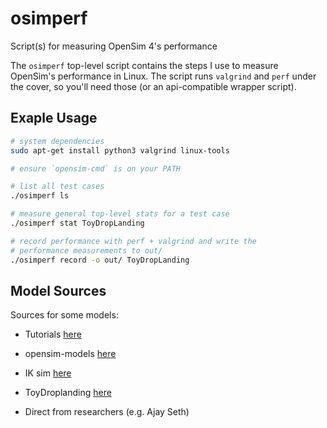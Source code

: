 # osimperf

Script(s) for measuring OpenSim 4's performance

The `osimperf` top-level script contains the steps I use to measure
OpenSim's performance in Linux. The script runs `valgrind` and `perf`
under the cover, so you'll need those (or an api-compatible wrapper
script).


## Exaple Usage

```bash
# system dependencies
sudo apt-get install python3 valgrind linux-tools

# ensure `opensim-cmd` is on your PATH

# list all test cases
./osimperf ls

# measure general top-level stats for a test case
./osimperf stat ToyDropLanding

# record performance with perf + valgrind and write the 
# performance measurements to out/
./osimperf record -o out/ ToyDropLanding
```


## Model Sources

Sources for some models:

- Tutorials [here](https://simtk-confluence.stanford.edu/display/OpenSim/Examples+and+Tutorials)

- opensim-models [here](https://github.com/opensim-org/opensim-models)

- IK sim [here](https://simtk-confluence.stanford.edu/display/OpenSim/Tutorial+3+-+Scaling%2C+Inverse+Kinematics%2C+and+Inverse+Dynamics)

- ToyDroplanding [here](https://simtk-confluence.stanford.edu/display/OpenSim/Simulation-Based+Design+to+Prevent+Ankle+Injuries)
  
- Direct from researchers (e.g. Ajay Seth)
